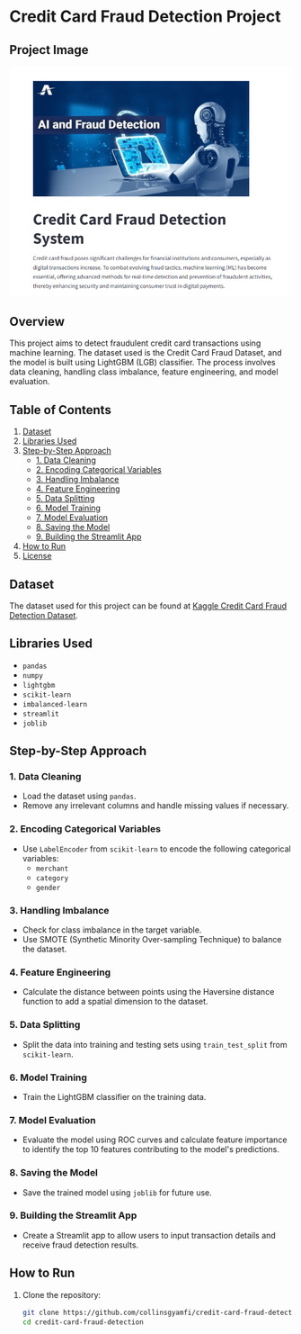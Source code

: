# Credit Card Fraud Detection Project
## Project Image
![Capture](Capture.png)

## Overview
This project aims to detect fraudulent credit card transactions using machine learning. The dataset used is the Credit Card Fraud Dataset, and the model is built using LightGBM (LGB) classifier. The process involves data cleaning, handling class imbalance, feature engineering, and model evaluation.

## Table of Contents
1. [Dataset](#dataset)
2. [Libraries Used](#libraries-used)
3. [Step-by-Step Approach](#step-by-step-approach)
   - [1. Data Cleaning](#1-data-cleaning)
   - [2. Encoding Categorical Variables](#2-encoding-categorical-variables)
   - [3. Handling Imbalance](#3-handling-imbalance)
   - [4. Feature Engineering](#4-feature-engineering)
   - [5. Data Splitting](#5-data-splitting)
   - [6. Model Training](#6-model-training)
   - [7. Model Evaluation](#7-model-evaluation)
   - [8. Saving the Model](#8-saving-the-model)
   - [9. Building the Streamlit App](#9-building-the-streamlit-app)
4. [How to Run](#how-to-run)
5. [License](#license)

## Dataset
The dataset used for this project can be found at [Kaggle Credit Card Fraud Detection Dataset](https://www.kaggle.com/datasets/dalpozz/creditcard-fraud).

## Libraries Used
- `pandas`
- `numpy`
- `lightgbm`
- `scikit-learn`
- `imbalanced-learn`
- `streamlit`
- `joblib`

## Step-by-Step Approach

### 1. Data Cleaning
- Load the dataset using `pandas`.
- Remove any irrelevant columns and handle missing values if necessary.

### 2. Encoding Categorical Variables
- Use `LabelEncoder` from `scikit-learn` to encode the following categorical variables:
  - `merchant`
  - `category`
  - `gender`

### 3. Handling Imbalance
- Check for class imbalance in the target variable.
- Use SMOTE (Synthetic Minority Over-sampling Technique) to balance the dataset.

### 4. Feature Engineering
- Calculate the distance between points using the Haversine distance function to add a spatial dimension to the dataset.

### 5. Data Splitting
- Split the data into training and testing sets using `train_test_split` from `scikit-learn`.

### 6. Model Training
- Train the LightGBM classifier on the training data.

### 7. Model Evaluation
- Evaluate the model using ROC curves and calculate feature importance to identify the top 10 features contributing to the model's predictions.

### 8. Saving the Model
- Save the trained model using `joblib` for future use.

### 9. Building the Streamlit App
- Create a Streamlit app to allow users to input transaction details and receive fraud detection results.

## How to Run
1. Clone the repository:
   ```bash
   git clone https://github.com/collinsgyamfi/credit-card-fraud-detection.git
   cd credit-card-fraud-detection

